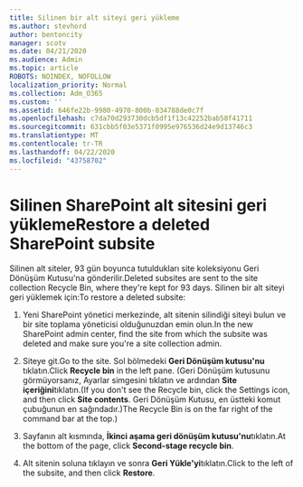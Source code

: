 ```yaml
---
title: Silinen bir alt siteyi geri yükleme
ms.author: stevhord
author: bentoncity
manager: scotv
ms.date: 04/21/2020
ms.audience: Admin
ms.topic: article
ROBOTS: NOINDEX, NOFOLLOW
localization_priority: Normal
ms.collection: Adm_O365
ms.custom: ''
ms.assetid: 646fe22b-9980-4970-800b-034788de0c7f
ms.openlocfilehash: c7da70d293730dcb5df1f13c42252bab58f41711
ms.sourcegitcommit: 631cbb5f03e5371f0995e976536d24e9d13746c3
ms.translationtype: MT
ms.contentlocale: tr-TR
ms.lasthandoff: 04/22/2020
ms.locfileid: "43758702"
---
```

# <a name="restore-a-deleted-sharepoint-subsite"></a><span data-ttu-id="424b9-102">Silinen SharePoint alt sitesini geri yükleme</span><span class="sxs-lookup"><span data-stu-id="424b9-102">Restore a deleted SharePoint subsite</span></span>

<span data-ttu-id="424b9-103">Silinen alt siteler, 93 gün boyunca tutuldukları site koleksiyonu Geri Dönüşüm Kutusu'na gönderilir.</span><span class="sxs-lookup"><span data-stu-id="424b9-103">Deleted subsites are sent to the site collection Recycle Bin, where they're kept for 93 days.</span></span> <span data-ttu-id="424b9-104">Silinen bir alt siteyi geri yüklemek için:</span><span class="sxs-lookup"><span data-stu-id="424b9-104">To restore a deleted subsite:</span></span>
  
1. <span data-ttu-id="424b9-105">Yeni SharePoint yönetici merkezinde, alt sitenin silindiği siteyi bulun ve bir site toplama yöneticisi olduğunuzdan emin olun.</span><span class="sxs-lookup"><span data-stu-id="424b9-105">In the new SharePoint admin center, find the site from which the subsite was deleted and make sure you're a site collection admin.</span></span> 
    
2. <span data-ttu-id="424b9-106">Siteye git.</span><span class="sxs-lookup"><span data-stu-id="424b9-106">Go to the site.</span></span> <span data-ttu-id="424b9-107">Sol bölmedeki **Geri Dönüşüm kutusu'nu** tıklatın.</span><span class="sxs-lookup"><span data-stu-id="424b9-107">Click **Recycle bin** in the left pane.</span></span> <span data-ttu-id="424b9-108">(Geri Dönüşüm kutusunu görmüyorsanız, Ayarlar simgesini tıklatın ve ardından **Site içeriğini**tıklatın.</span><span class="sxs-lookup"><span data-stu-id="424b9-108">(If you don't see the Recycle bin, click the Settings icon, and then click **Site contents**.</span></span> <span data-ttu-id="424b9-109">Geri Dönüşüm Kutusu, en üstteki komut çubuğunun en sağındadır.)</span><span class="sxs-lookup"><span data-stu-id="424b9-109">The Recycle Bin is on the far right of the command bar at the top.)</span></span>
    
3. <span data-ttu-id="424b9-110">Sayfanın alt kısmında, **İkinci aşama geri dönüşüm kutusu'nu**tıklatın.</span><span class="sxs-lookup"><span data-stu-id="424b9-110">At the bottom of the page, click **Second-stage recycle bin**.</span></span>
    
4. <span data-ttu-id="424b9-111">Alt sitenin soluna tıklayın ve sonra **Geri Yükle'yi**tıklatın.</span><span class="sxs-lookup"><span data-stu-id="424b9-111">Click to the left of the subsite, and then click **Restore**.</span></span>
    

